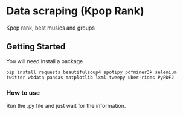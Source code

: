 # Data scraping (Kpop Rank)
Kpop rank, best musics and groups

## Getting Started
You will need install a package
```
pip install requests beautifulsoup4 spotipy pdfminer3k selenium twitter wbdata pandas matplotlib lxml tweepy uber-rides PyPDF2
```

### How to use
Run the .py file and just wait for the information.
